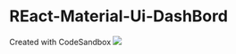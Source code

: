 # REact-Material-Ui-DashBord
Created with CodeSandbox
<img src="https://masai-course.s3.ap-south-1.amazonaws.com/users/1527/submissions/239756/411481/0fc8d94d9a9e3a86d3fbbd09c6ca9a8f/screencapture-z0lxr-csb-app-2022-01-22-10_26_44.png"/>
